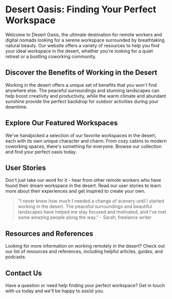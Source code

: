 <!--font:Creepster-->

# Desert Oasis: Finding Your Perfect Workspace

Welcome to Desert Oasis, the ultimate destination for remote workers and digital nomads looking for a serene workspace surrounded by breathtaking natural beauty. Our website offers a variety of resources to help you find your ideal workspace in the desert, whether you're looking for a quiet retreat or a bustling coworking community.

## Discover the Benefits of Working in the Desert

Working in the desert offers a unique set of benefits that you won't find anywhere else. The peaceful surroundings and stunning landscapes can help boost creativity and productivity, while the warm climate and abundant sunshine provide the perfect backdrop for outdoor activities during your downtime.

## Explore Our Featured Workspaces

We've handpicked a selection of our favorite workspaces in the desert, each with its own unique character and charm. From cozy cabins to modern coworking spaces, there's something for everyone. Browse our collection and find your perfect oasis today.

## User Stories

Don't just take our word for it - hear from other remote workers who have found their dream workspace in the desert. Read our user stories to learn more about their experiences and get inspired to create your own.

> "I never knew how much I needed a change of scenery until I started working in the desert. The peaceful surroundings and beautiful landscapes have helped me stay focused and motivated, and I've met some amazing people along the way." - Sarah, freelance writer

## Resources and References

Looking for more information on working remotely in the desert? Check out our list of resources and references, including helpful articles, guides, and podcasts.

## Contact Us

Have a question or need help finding your perfect workspace? Get in touch with us today and we'll be happy to assist you.

<!--

Write me content for website with wallpaper which alt text is:

"A desert landscape with a cactus in the foreground"

The name/title of the page should not be 1:1 copy of the alt text but rather a real content of the website which is using this wallpaper.

- Use markdown format 
- Start with heading
- Heading should be short and concise
- The content should look like a real website 
- The website should not be about the wallpaper, wallpaper is just a related background
- Heading should be contain work "wallpaper" or "background"
- Include real sections like references, contact, user stories, etc. use things relevant to the page purpose.
- Feel free to use structure like headings, bullets, numbering, blockquotes, paragraphs, horizontal lines, etc.
- You can use formatting like bold or _italic_
- You can include UTF-8 emojis
- Links should be only #hash anchors (and you can refer to the document itself)
- Do not include images


---


# Desert Oasis: Finding Your Perfect Workspace

Welcome to Desert Oasis, the ultimate destination for remote workers and digital nomads looking for a serene workspace surrounded by breathtaking natural beauty. Our website offers a variety of resources to help you find your ideal workspace in the desert, whether you're looking for a quiet retreat or a bustling coworking community.

## Discover the Benefits of Working in the Desert

Working in the desert offers a unique set of benefits that you won't find anywhere else. The peaceful surroundings and stunning landscapes can help boost creativity and productivity, while the warm climate and abundant sunshine provide the perfect backdrop for outdoor activities during your downtime.

## Explore Our Featured Workspaces

We've handpicked a selection of our favorite workspaces in the desert, each with its own unique character and charm. From cozy cabins to modern coworking spaces, there's something for everyone. Browse our collection and find your perfect oasis today.

## User Stories

Don't just take our word for it - hear from other remote workers who have found their dream workspace in the desert. Read our user stories to learn more about their experiences and get inspired to create your own.

> "I never knew how much I needed a change of scenery until I started working in the desert. The peaceful surroundings and beautiful landscapes have helped me stay focused and motivated, and I've met some amazing people along the way." - Sarah, freelance writer

## Resources and References

Looking for more information on working remotely in the desert? Check out our list of resources and references, including helpful articles, guides, and podcasts.

## Contact Us

Have a question or need help finding your perfect workspace? Get in touch with us today and we'll be happy to assist you.

-->
